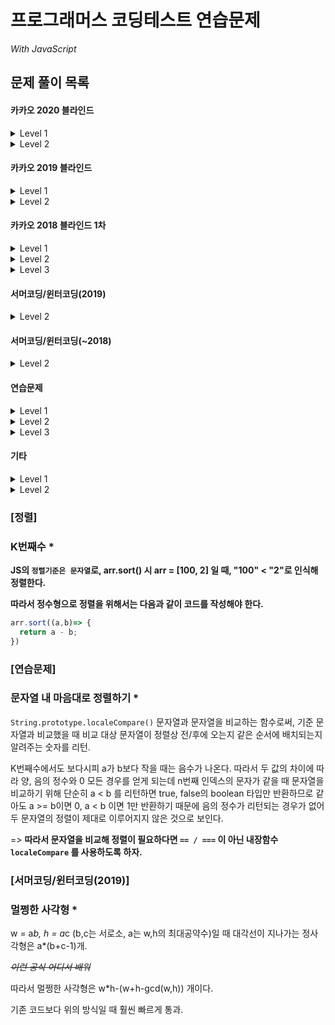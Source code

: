 # 프로그래머스 코딩테스트 연습문제

_With JavaScript_



## 문제 풀이 목록

#### 카카오 2020 블라인드

<details>
  <summary>Level 1</summary>
  <table>
    <tr>
      <th>TO DO</th>
      <th>DOING</th>
      <th>DONE</th>
    </tr>
    <tr>
      <td></td>
      <td></td>
      <td>
        <ul>
          <li>문자열 압축</li>
        </ul>
      </td>
    </tr>
  </table>
</details>

<details>
  <summary>Level 2</summary>
  <table>
    <tr>
      <th>TO DO</th>
      <th>DOING</th>
      <th>DONE</th>
    </tr>
    <tr>
      <td></td>
      <td></td>
      <td>
        <ul>
          <li>괄호 변환</li>
        </ul>
      </td>
    </tr>
  </table>
</details>



#### 카카오 2019 블라인드

<details>
  <summary>Level 1</summary>
  <table>
    <tr>
      <th>TO DO</th>
      <th>DOING</th>
      <th>DONE</th>
    </tr>
    <tr>
      <td></td>
      <td></td>
      <td>
        <ul>
          <li>실패율</li>
        </ul>
      </td>
    </tr>
  </table>
</details>

<details>
  <summary>Level 2</summary>
  <table>
    <tr>
      <th>TO DO</th>
      <th>DOING</th>
      <th>DONE</th>
    </tr>
    <tr>
      <td></td>
      <td></td>
      <td>
        <ul>
          <li>오픈채팅방</li>
        </ul>
      </td>
    </tr>
  </table>
</details>



#### 카카오 2018 블라인드 1차

<details>
  <summary>Level 1</summary>
  <table>
    <tr>
      <th>TO DO</th>
      <th>DOING</th>
      <th>DONE</th>
    </tr>
    <tr>
      <td></td>
      <td></td>
      <td>
        <ul>
          <li>다트게임</li>
        </ul>
      </td>
    </tr>
  </table>
</details>

<details>
  <summary>Level 2</summary>
  <table>
    <tr>
      <th>TO DO</th>
      <th>DOING</th>
      <th>DONE</th>
    </tr>
    <tr>
      <td></td>
      <td></td>
      <td>
        <ul>
          <li>뉴스 클러스터링</li>
        </ul>
      </td>
    </tr>
  </table>
</details>

<details>
  <summary>Level 3</summary>
  <table>
    <tr>
      <th>TO DO</th>
      <th>DOING</th>
      <th>DONE</th>
    </tr>
    <tr>
      <td></td>
      <td></td>
      <td>
        <ul>
          <li>셔틀버스</li>
        </ul>
      </td>
    </tr>
  </table>
</details>



#### 서머코딩/윈터코딩(2019)

<details>
  <summary>Level 2</summary>
  <table>
    <tr>
      <th>TO DO</th>
      <th>DOING</th>
      <th>DONE</th>
    </tr>
    <tr>
      <td></td>
      <td></td>
      <td>
        <ul>
          <li><strong>멀쩡한 사각형</strong></li>
        </ul>
      </td>
    </tr>
  </table>
</details>



#### 서머코딩/윈터코딩(~2018)

<details>
  <summary>Level 2</summary>
  <table>
    <tr>
      <th>TO DO</th>
      <th>DOING</th>
      <th>DONE</th>
    </tr>
    <tr>
      <td></td>
      <td></td>
      <td>
        <ul>
          <li><strong>스킬트리</strong></li>
        </ul>
      </td>
    </tr>
  </table>
</details>



#### 연습문제

<details>
  <summary>Level 1</summary>
  <table>
    <tr>
      <th>TO DO</th>
      <th>DOING</th>
      <th>DONE</th>
    </tr>
    <tr>
      <td></td>
      <td></td>
      <td>
        <ul>
          <li>2016년</li>
          <li>가운데 글자 가져오기</li>
          <li>같은 숫자는 싫어</li>
          <li>나누어 떨어지는 숫자 배열</li>
          <li>소수 찾기</li>
          <li><strong>문자열 내 마음대로 정렬하기</strong></li>
          <li>문자열 내 p와 y의 개수</li>
          <li>문자열 내림차순으로 배치하기</li>
          <li>문자열 다루기 기본</li>
          <li>수박수박수박수박수박수?</li>
          <li>문자열을 정수로 바꾸기</li>
          <li>시저 암호</li>
          <li>약수의 합</li>
          <li>이상한 문자 만들기</li>
          <li>자릿수 더하기</li>
          <li>자연수 뒤집어 배열로 만들기</li>
          <li>정수 내림차순으로 배치하기</li>
          <li>정수 제곱근 판별</li>
          <li>제일 작은 수 제거하기</li>
          <li>짝수와 홀수</li>
          <li>최대공약수와 최소공배수</li>
          <li>콜라츠 추측</li>
          <li>평균 구하기</li>
          <li>하샤드 수</li>
          <li>핸드폰 번호 가리기</li>
          <li>행렬의 덧셈</li>
          <li>x만큼 간격이 있는 n개의 숫자</li>
          <li>직사각형 별찍기</li>
          <li>예산</li>
        </ul>
      </td>
    </tr>
  </table>
</details>

<details>
  <summary>Level 2</summary>
  <table>
    <tr>
      <th>TO DO</th>
      <th>DOING</th>
      <th>DONE</th>
    </tr>
    <tr>
      <td></td>
      <td></td>
      <td>
        <ul>
          <li>124 나라의 숫자</li>
        </ul>
      </td>
    </tr>
  </table>
</details>

<details>
  <summary>Level 3</summary>
  <table>
    <tr>
      <th>TO DO</th>
      <th>DOING</th>
      <th>DONE</th>
    </tr>
    <tr>
      <td></td>
      <td></td>
      <td>
        <ul>
          <li>하노이의 탑</li>
        </ul>
      </td>
    </tr>
  </table>
</details>



#### 기타

<details>
  <summary>Level 1</summary>
  <table>
    <tr>
      <th>TO DO</th>
      <th>DOING</th>
      <th>DONE</th>
    </tr>
    <tr>
      <td></td>
      <td></td>
      <td>
        <ul>
          <li>[해시] 완주하지 못한 선수</li>
          <li>[완전탐색] 모의고사</li>
          <li><strong>[정렬] K번째 수</strong></li>
          <li>[그리디] 체육복</li>
        </ul>
      </td>
    </tr>
  </table>
</details>

<details>
  <summary>Level 2</summary>
  <table>
    <tr>
      <th>TO DO</th>
      <th>DOING</th>
      <th>DONE</th>
    </tr>
    <tr>
      <td></td>
      <td></td>
      <td>
        <ul>
          <li>[스택/큐] 프린터 (C++)</li>
          <li>[스택/큐] 기능개발</li>
          <li>[스택/큐] 탑</li>
          <li>[스택/큐] 다리를 지나는 트럭</li>
        </ul>
      </td>
    </tr>
  </table>
</details>



### [정렬]

### K번째수 *

**JS의 `정렬기준은 문자열`로, arr.sort() 시 arr = [100, 2] 일 때, "100" < "2"로 인식해 정렬한다.**

**따라서 정수형으로 정렬을 위해서는 다음과 같이 코드를 작성해야 한다.**

```javascript
arr.sort((a,b)=> {
  return a - b;
})
```



### [연습문제]

### 문자열 내 마음대로 정렬하기 *

`String.prototype.localeCompare()` 문자열과 문자열을 비교하는 함수로써, 기준 문자열과 비교했을 때 비교 대상 문자열이 정렬상 전/후에 오는지 같은 순서에 배치되는지 알려주는 숫자를 리턴.

K번째수에서도 보다시피 a가 b보다 작을 때는 음수가 나온다. 따라서 두 값의 차이에 따라 양, 음의 정수와 0 모든 경우를 얻게 되는데 n번째 인덱스의 문자가 같을 때 문자열을 비교하기 위해 단순히 a < b 를 리턴하면 true, false의 boolean 타입만 반환하므로 같아도 a >= b이면 0, a < b 이면 1만 반환하기 때문에 음의 정수가 리턴되는 경우가 없어 두 문자열의 정렬이 제대로 이루어지지 않은 것으로 보인다.

=> **따라서 문자열을 비교해 정렬이 필요하다면 `== / ===` 이 아닌 내장함수 `localeCompare` 를 사용하도록 하자.**



### [서머코딩/윈터코딩(2019)]

### 멀쩡한 사각형 *

w = a*b, h = a*c (b,c는 서로소, a는 w,h의 최대공약수)일 때 대각선이 지나가는 정사각형은 a*(b+c-1)개.

_~~이런 공식 어디서 배워~~_

따라서 멀쩡한 사각형은 w*h-(w+h-gcd(w,h)) 개이다.

기존 코드보다 위의 방식일 때 훨씬 빠르게 통과.